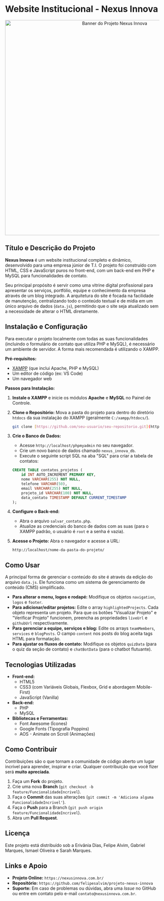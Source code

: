 # Website Institucional - Nexus Innova

<p align="center">
  <img src="https://images.pexels.com/photos/326503/pexels-photo-326503.jpeg?auto=compress&cs=tinysrgb&w=1260&h=750&dpr=1" alt="Banner do Projeto Nexus Innova" width="700"/>
</p>

## Título e Descrição do Projeto

**Nexus Innova** é um website institucional completo e dinâmico, desenvolvido para uma empresa júnior de T.I. O projeto foi construído com HTML, CSS e JavaScript puros no front-end, com um back-end em PHP e MySQL para funcionalidades de contato.

Seu principal propósito é servir como uma vitrine digital profissional para apresentar os serviços, portfólio, equipe e conhecimento da empresa através de um blog integrado. A arquitetura do site é focada na facilidade de manutenção, centralizando todo o conteúdo textual e de mídia em um único arquivo de dados (`data.js`), permitindo que o site seja atualizado sem a necessidade de alterar o HTML diretamente.

## Instalação e Configuração

Para executar o projeto localmente com todas as suas funcionalidades (incluindo o formulário de contato que utiliza PHP e MySQL), é necessário um ambiente de servidor. A forma mais recomendada é utilizando o XAMPP.

**Pré-requisitos:**
-   [XAMPP](https://www.apachefriends.org/pt_br/index.html) (que inclui Apache, PHP e MySQL)
-   Um editor de código (ex: VS Code)
-   Um navegador web

**Passos para Instalação:**

1.  **Instale o XAMPP** e inicie os módulos **Apache** e **MySQL** no Painel de Controle.

2.  **Clone o Repositório:** Mova a pasta do projeto para dentro do diretório `htdocs` da sua instalação do XAMPP (geralmente `C:/xampp/htdocs/`).
    ```bash
    git clone [https://github.com/seu-usuario/seu-repositorio.git](https://github.com/seu-usuario/seu-repositorio.git)
    ```

3.  **Crie o Banco de Dados:**
    -   Acesse `http://localhost/phpmyadmin` no seu navegador.
    -   Crie um novo banco de dados chamado `nexus_innova_db`.
    -   Execute o seguinte script SQL na aba "SQL" para criar a tabela de contatos:
    ```sql
    CREATE TABLE contatos_projetos (
        id INT AUTO_INCREMENT PRIMARY KEY,
        nome VARCHAR(255) NOT NULL,
        telefone VARCHAR(50),
        email VARCHAR(255) NOT NULL,
        projeto_id VARCHAR(100) NOT NULL,
        data_contato TIMESTAMP DEFAULT CURRENT_TIMESTAMP
    );
    ```

4.  **Configure o Back-end:**
    -   Abra o arquivo `salvar_contato.php`.
    -   Atualize as credenciais do banco de dados com as suas (para o XAMPP padrão, o usuário é `root` e a senha é vazia).

5.  **Acesse o Projeto:** Abra o navegador e acesse a URL:
    ```
    http://localhost/nome-da-pasta-do-projeto/
    ```

## Como Usar

A principal forma de gerenciar o conteúdo do site é através da edição do arquivo `data.js`. Ele funciona como um sistema de gerenciamento de conteúdo (CMS) simplificado.

-   **Para alterar o menu, logos e rodapé:** Modifique os objetos `navigation`, `logos` e `footer`.
-   **Para adicionar/editar projetos:** Edite o array `highlightedProjects`. Cada objeto representa um projeto. Para que os botões "Visualizar Projeto" e "Verificar Projeto" funcionem, preencha as propriedades `liveUrl` e `githubUrl` respectivamente.
-   **Para gerenciar a equipe, serviços e blog:** Edite os arrays `teamMembers`, `services` e `blogPosts`. O campo `content` nos posts do blog aceita tags HTML para formatação.
-   **Para ajustar os fluxos de contato:** Modifique os objetos `quizData` (para o quiz da seção de contato) e `chatBotData` (para o chatbot flutuante).

## Tecnologias Utilizadas

-   **Front-end:**
    -   HTML5
    -   CSS3 (com Variáveis Globais, Flexbox, Grid e abordagem Mobile-First)
    -   JavaScript (Vanilla)
-   **Back-end:**
    -   PHP
    -   MySQL
-   **Bibliotecas e Ferramentas:**
    -   Font Awesome (Ícones)
    -   Google Fonts (Tipografia Poppins)
    -   AOS - Animate on Scroll (Animações)

## Como Contribuir

Contribuições são o que tornam a comunidade de código aberto um lugar incrível para aprender, inspirar e criar. Qualquer contribuição que você fizer será **muito apreciada**.

1.  Faça um **Fork** do projeto.
2.  Crie uma nova **Branch** (`git checkout -b feature/FuncionalidadeIncrivel`).
3.  Faça o **Commit** das suas alterações (`git commit -m 'Adiciona alguma FuncionalidadeIncrivel'`).
4.  Faça o **Push** para a Branch (`git push origin feature/FuncionalidadeIncrivel`).
5.  Abra um **Pull Request**.

## Licença

Este projeto está distribuído sob a Erivânia Dias, Felipe Alvim, Gabriel Marques, Ismael Oliveira e Sarah Marques. 

## Links e Apoio

-   **Projeto Online:** `https://nexusinnova.com.br/`
-   **Repositório:** `https://github.com/felipesalvim/projeto-nexus-innova`
-   **Suporte:** Em caso de problemas ou dúvidas, abra uma *Issue* no GitHub ou entre em contato pelo e-mail `contato@nexusinnova.com.br`.
